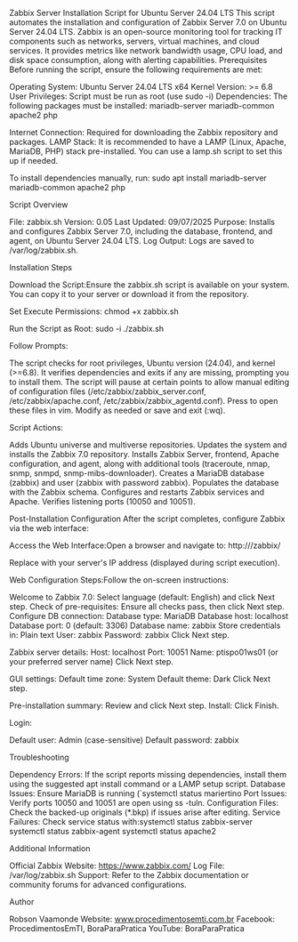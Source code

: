 Zabbix Server Installation Script for Ubuntu Server 24.04 LTS
This script automates the installation and configuration of Zabbix Server 7.0 on Ubuntu Server 24.04 LTS. Zabbix is an open-source monitoring tool for tracking IT components such as networks, servers, virtual machines, and cloud services. It provides metrics like network bandwidth usage, CPU load, and disk space consumption, along with alerting capabilities.
Prerequisites
Before running the script, ensure the following requirements are met:

Operating System: Ubuntu Server 24.04 LTS x64
Kernel Version: >= 6.8
User Privileges: Script must be run as root (use sudo -i)
Dependencies: The following packages must be installed:
mariadb-server
mariadb-common
apache2
php


Internet Connection: Required for downloading the Zabbix repository and packages.
LAMP Stack: It is recommended to have a LAMP (Linux, Apache, MariaDB, PHP) stack pre-installed. You can use a lamp.sh script to set this up if needed.

To install dependencies manually, run:
sudo apt install mariadb-server mariadb-common apache2 php

Script Overview

File: zabbix.sh
Version: 0.05
Last Updated: 09/07/2025
Purpose: Installs and configures Zabbix Server 7.0, including the database, frontend, and agent, on Ubuntu Server 24.04 LTS.
Log Output: Logs are saved to /var/log/zabbix.sh.

Installation Steps

Download the Script:Ensure the zabbix.sh script is available on your system. You can copy it to your server or download it from the repository.

Set Execute Permissions:
chmod +x zabbix.sh


Run the Script as Root:
sudo -i
./zabbix.sh


Follow Prompts:

The script checks for root privileges, Ubuntu version (24.04), and kernel (>=6.8).
It verifies dependencies and exits if any are missing, prompting you to install them.
The script will pause at certain points to allow manual editing of configuration files (/etc/zabbix/zabbix_server.conf, /etc/zabbix/apache.conf, /etc/zabbix/zabbix_agentd.conf). Press <Enter> to open these files in vim. Modify as needed or save and exit (:wq).


Script Actions:

Adds Ubuntu universe and multiverse repositories.
Updates the system and installs the Zabbix 7.0 repository.
Installs Zabbix Server, frontend, Apache configuration, and agent, along with additional tools (traceroute, nmap, snmp, snmpd, snmp-mibs-downloader).
Creates a MariaDB database (zabbix) and user (zabbix with password zabbix).
Populates the database with the Zabbix schema.
Configures and restarts Zabbix services and Apache.
Verifies listening ports (10050 and 10051).



Post-Installation Configuration
After the script completes, configure Zabbix via the web interface:

Access the Web Interface:Open a browser and navigate to:
http://<server-ip>/zabbix/

Replace <server-ip> with your server's IP address (displayed during script execution).

Web Configuration Steps:Follow the on-screen instructions:

Welcome to Zabbix 7.0: Select language (default: English) and click Next step.
Check of pre-requisites: Ensure all checks pass, then click Next step.
Configure DB connection:
Database type: MariaDB
Database host: localhost
Database port: 0 (default: 3306)
Database name: zabbix
Store credentials in: Plain text
User: zabbix
Password: zabbix
Click Next step.


Zabbix server details:
Host: localhost
Port: 10051
Name: ptispo01ws01 (or your preferred server name)
Click Next step.


GUI settings:
Default time zone: System
Default theme: Dark
Click Next step.


Pre-installation summary: Review and click Next step.
Install: Click Finish.


Login:

Default user: Admin (case-sensitive)
Default password: zabbix



Troubleshooting

Dependency Errors: If the script reports missing dependencies, install them using the suggested apt install command or a LAMP setup script.
Database Issues: Ensure MariaDB is running (`systemctl status mariertino
Port Issues: Verify ports 10050 and 10051 are open using ss -tuln.
Configuration Files: Check the backed-up originals (*.bkp) if issues arise after editing.
Service Failures: Check service status with:systemctl status zabbix-server
systemctl status zabbix-agent
systemctl status apache2



Additional Information

Official Zabbix Website: https://www.zabbix.com/
Log File: /var/log/zabbix.sh
Support: Refer to the Zabbix documentation or community forums for advanced configurations.

Author

Robson Vaamonde
Website: www.procedimentosemti.com.br
Facebook: ProcedimentosEmTI, BoraParaPratica
YouTube: BoraParaPratica
